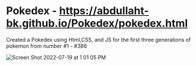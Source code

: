 # Pokedex - https://abdullaht-bk.github.io/Pokedex/pokedex.html

Created a Pokedex using Html,CSS, and JS for the first three generations of pokemon from number #1 - #386







![Screen Shot 2022-07-19 at 1 01 05 PM](https://user-images.githubusercontent.com/66561984/179807872-352821e5-ab4a-47fb-9b15-a8bda9ff1db4.png)
